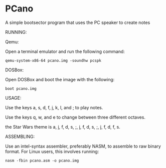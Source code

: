# PCano
A simple bootsector program that uses the PC speaker to create notes



RUNNING:

Qemu:

Open a terminal emulator and run the following command:
```
qemu-system-x86-64 pcano.img -soundhw pcspk
```

DOSBox: 

Open DOSBox and boot the image with the following:

```
boot pcano.img
```

USAGE:

Use the keys a, s, d, f, j, k, l, and ; to play notes. 

Use the keys q, w, and e to change between three different octaves.

the Star Wars theme is a, j, f, d, s, ;, j, f, d, s, ;, j, f, d, f, s.

ASSEMBLING:

Use an intel-syntax assembler, preferably NASM, to assemble to raw binary format.
For Linux users, this involves running:

```
nasm -fbin pcano.asm -o pcano.img
```



